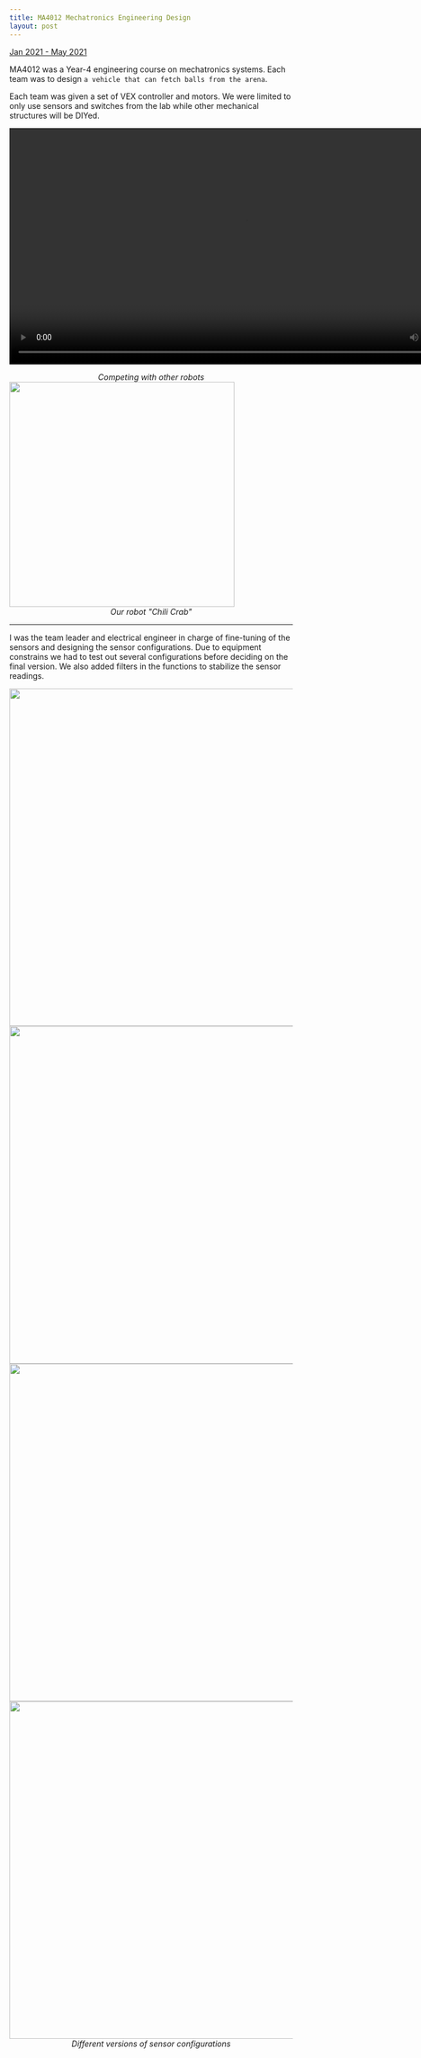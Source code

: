 ```yaml
---
title: MA4012 Mechatronics Engineering Design
layout: post
---
```

<div style="text-align: left"><u>Jan 2021 - May 2021</u></div>

MA4012 was a Year-4 engineering course on mechatronics systems. Each team was to design `a vehicle that can fetch balls from the arena`.

Each team was given a set of VEX controller and motors. We were limited to only use sensors and switches from the lab while other mechanical structures will be DIYed.

<p align="center"><video height="420" controls>
  <source type="video/mp4" src="http://centiLinda.github.io/portfolio/assets/images/4012_test.mp4">
</video></p>
<div style="text-align: center"><em>Competing with other robots</em></div>

<img src="http://centiLinda.github.io/portfolio/assets/images/4012_car.png" width="400"/>
<div style="text-align: center"><em>Our robot "Chili Crab"</em></div>

---

I was the team leader and electrical engineer in charge of fine-tuning of the sensors and designing the sensor configurations. Due to equipment constrains we had to test out several configurations before deciding on the final version. We also added filters in the functions to stabilize the sensor readings.

<img src="http://centiLinda.github.io/portfolio/assets/images/4012_1.png" width="600"/>
<img src="http://centiLinda.github.io/portfolio/assets/images/4012_2.png" width="600"/>
<img src="http://centiLinda.github.io/portfolio/assets/images/4012_3.png" width="600"/>
<img src="http://centiLinda.github.io/portfolio/assets/images/4012_4.png" width="600"/>
<div style="text-align: center"><em>Different versions of sensor configurations</em></div>
